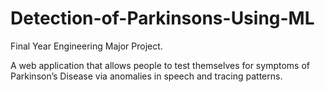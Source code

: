 # Detection-of-Parkinsons-Using-ML
Final Year Engineering Major Project. 

A web application that allows people to test themselves for symptoms of Parkinson’s Disease via anomalies in speech and tracing patterns.
